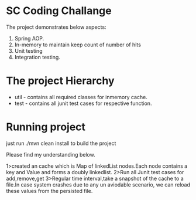 SC Coding Challange
================================
The project demonstrates below aspects:
1. Spring AOP.
2. In-memory to maintain keep count of number of hits
8. Unit testing
9. Integration testing.


The project Hierarchy
=======================
- util - contains all required classes for inmemory cache.
- test - contains all junit test cases for respective function.

Running project
======================
just run ./mvn clean install to build the project

Please find my understanding below.
 
 1>created an cache which is Map of linkedList nodes.Each node contains a key and Value and forms a doubly linkedlist.
 2>Run all Junit test cases for add,remove,get
 3>Regular time interval,take a snapshot of the cache to a file.In case system crashes due to any un aviodable scenario, we can reload these values from the 
 persisted file.
